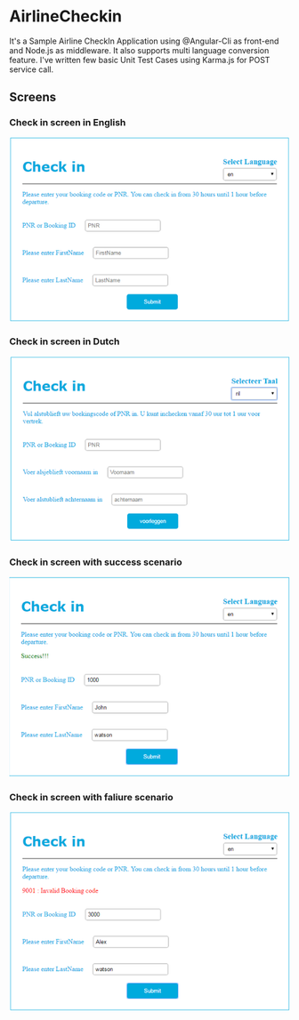 # AirlineCheckin

It's a Sample Airline CheckIn Application using @Angular-Cli as front-end and Node.js as middleware. It also supports multi language conversion feature. I've written few basic Unit Test Cases using Karma.js for POST service call.

## Screens

### Check in screen in English 
<img src="screens/Checkin_en.PNG" />

### Check in screen in Dutch 
<img src="screens/checkin_nl.PNG" />

### Check in screen with success scenario
<img src="screens/success.PNG"  />

### Check in screen with faliure scenario
<img src="screens/faliure.PNG"  />
